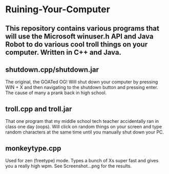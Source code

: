 # Ruining-Your-Computer
## This repository contains various programs that will use the Microsoft winuser.h API and Java Robot to do various cool troll things on your computer. Written in C++ and Java. 

## shutdown.cpp/shutdown.jar
The original, the GOATed OG! Will shut down your computer by pressing WIN + X and then navigating to the shutdown button and pressing enter. The cause of many a prank back in high school. 

## troll.cpp and troll.jar
That one program that my middle school tech teacher accidentally ran in class one day (oops). Will click on random things on your screen and type random characters at the same time until you manually shut down your PC. 

## monkeytype.cpp
Used for zen (freetype) mode. Types a bunch of Xs super fast and gives you a really high wpm. See Screenshot...png for the results. 
